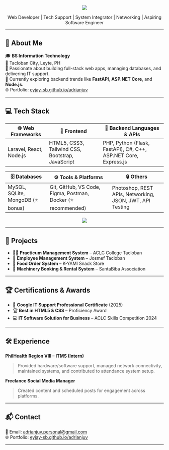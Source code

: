 <!-- 🔴 Animated Red Banner -->
<p align="center">
  <img src="https://capsule-render.vercel.app/api?type=waving&color=080f9c&height=190&section=header&text=Welcome%20to%20Adrian%20Juv's%20Dev%20Space%20👨‍💻&fontColor=ffffff&fontSize=30&animation=fadeIn" />
</p>

<p align="center">
  Web Developer | Tech Support | System Integrator | Networking | Aspiring Software Engineer
</p>

---

## 📌 About Me

🎓 **BS Information Technology**  
📍 Tacloban City, Leyte, PH  
💬 Passionate about building full-stack web apps, managing databases, and delivering IT support.  
🌱 Currently exploring backend trends like **FastAPI**, **ASP.NET Core**, and **Node.js**.  
🌐 Portfolio: [eyjay-sb.github.io/adrianjuv](https://eyjay-sb.github.io/adrianjuv)

---

## 💻 Tech Stack

| 🌐 Web Frameworks  | 🎨 Frontend        | 🔧 Backend Languages & APIs |
|-------------------|-------------------|-----------------------------|
| Laravel, React, Node.js | HTML5, CSS3, Tailwind CSS, Bootstrap, JavaScript | PHP, Python (Flask, FastAPI), C#, C++, ASP.NET Core, Express.js |

| 🗄️ Databases       | ⚙️ Tools & Platforms            | 🔒 Others |
|--------------------|-------------------------------|-----------|
| MySQL, SQLite, MongoDB (⭐ bonus) | Git, GitHub, VS Code, Figma, Postman, Docker (⭐ recommended) | Photoshop, REST APIs, Networking, JSON, JWT, API Testing |

<p align="center">
  <img src="https://skillicons.dev/icons?i=laravel,react,nodejs,php,python,cs,cpp,html,css,js,tailwind,bootstrap,mysql,mongodb,sqlite,git,github,docker,postman,vscode,figma,photoshop" />
</p>

---

## 💼 Projects

- 👨‍🎓 **Practicum Management System** – ACLC College Tacloban  
- 🧾 **Employee Management System** – Josmef Tacloban  
- 🍔 **Food Order System** – K-YAMI Snack Store  
- 🚜 **Machinery Booking & Rental System** – SantaBiba Association

---


## 🏆 Certifications & Awards

- 🥇 **Google IT Support Professional Certificate** (2025)  
- 🏆 **Best in HTML5 & CSS** – Proficiency Award  
- 💻 **IT Software Solution for Business** – ACLC Skills Competition 2024

---

## 🛠️ Experience

**PhilHealth Region VIII – ITMS (Intern)**  
> Provided hardware/software support, managed network connectivity, maintained systems, and contributed to attendance system setup.

**Freelance Social Media Manager**  
> Created content and scheduled posts for engagement across platforms.

---

## 📬 Contact

📧 Email: [adrianjuv.personal@gmail.com](mailto:adrianjuv.personal@gmail.com)  
🌐 Portfolio: [eyjay-sb.github.io/adrianjuv](https://eyjay-sb.github.io/adrianjuv)

---

